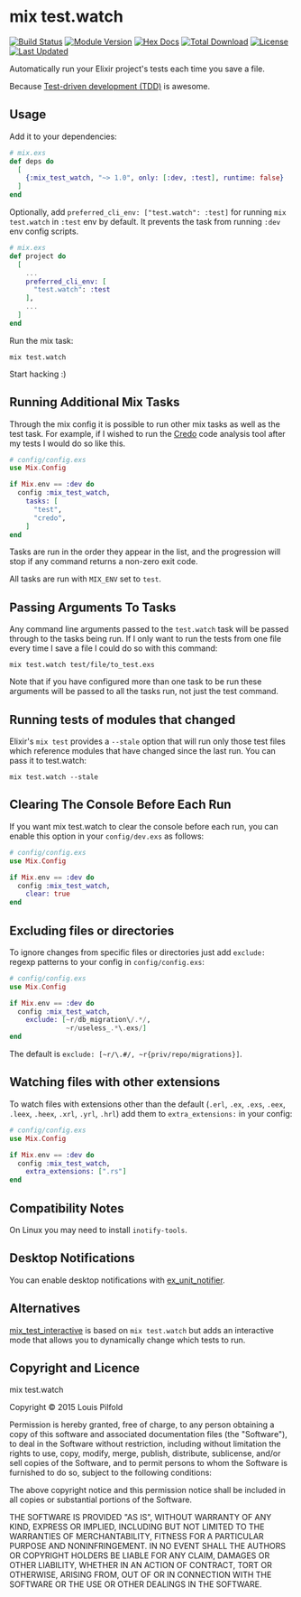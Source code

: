 # mix test.watch

[![Build Status](https://travis-ci.org/lpil/mix-test.watch.svg?branch=master)](https://travis-ci.org/lpil/mix-test.watch)
[![Module Version](https://img.shields.io/hexpm/v/mix_test_watch.svg)](https://hex.pm/packages/mix_test_watch)
[![Hex Docs](https://img.shields.io/badge/hex-docs-lightgreen.svg)](https://hexdocs.pm/mix_test_watch/)
[![Total Download](https://img.shields.io/hexpm/dt/mix_test_watch.svg)](https://hex.pm/packages/mix_test_watch)
[![License](https://img.shields.io/hexpm/l/mix_test_watch.svg)](https://github.com/lpil/mix-test.watch/blob/master/LICENSE)
[![Last Updated](https://img.shields.io/github/last-commit/lpil/mix-test.watch.svg)](https://github.com/lpil/mix-test.watch/commits/master)

Automatically run your Elixir project's tests each time you save a file.

Because [Test-driven development (TDD)](https://en.wikipedia.org/wiki/Test-driven_development)
is awesome.

## Usage

Add it to your dependencies:

```elixir
# mix.exs
def deps do
  [
    {:mix_test_watch, "~> 1.0", only: [:dev, :test], runtime: false}
  ]
end
```

Optionally, add `preferred_cli_env: ["test.watch": :test]` for running `mix test.watch` in `:test` env by default.
It prevents the task from running `:dev` env config scripts.

```elixir
# mix.exs
def project do
  [
    ...
    preferred_cli_env: [
      "test.watch": :test
    ],
    ...
  ]
end
```

Run the mix task:

```
mix test.watch
```

Start hacking :)

## Running Additional Mix Tasks

Through the mix config it is possible to run other mix tasks as well as the
test task. For example, if I wished to run the [Credo][credo] code analysis
tool after my tests I would do so like this.

[credo]: https://github.com/rrrene/credo

```elixir
# config/config.exs
use Mix.Config

if Mix.env == :dev do
  config :mix_test_watch,
    tasks: [
      "test",
      "credo",
    ]
end
```

Tasks are run in the order they appear in the list, and the progression will
stop if any command returns a non-zero exit code.

All tasks are run with `MIX_ENV` set to `test`.

## Passing Arguments To Tasks

Any command line arguments passed to the `test.watch` task will be passed
through to the tasks being run. If I only want to run the tests from one file
every time I save a file I could do so with this command:

```
mix test.watch test/file/to_test.exs
```

Note that if you have configured more than one task to be run these arguments
will be passed to all the tasks run, not just the test command.

## Running tests of modules that changed

Elixir's `mix test` provides a `--stale` option that will run only those test files which reference modules that have changed since the last run. You can pass it to test.watch:

```
mix test.watch --stale
```

## Clearing The Console Before Each Run

If you want mix test.watch to clear the console before each run, you can
enable this option in your `config/dev.exs` as follows:

```elixir
# config/config.exs
use Mix.Config

if Mix.env == :dev do
  config :mix_test_watch,
    clear: true
end
```

## Excluding files or directories

To ignore changes from specific files or directories just add `exclude:` regexp
patterns to your config in `config/config.exs`:

```elixir
# config/config.exs
use Mix.Config

if Mix.env == :dev do
  config :mix_test_watch,
    exclude: [~r/db_migration\/.*/,
              ~r/useless_.*\.exs/]
end
```

The default is `exclude: [~r/\.#/, ~r{priv/repo/migrations}]`.

## Watching files with other extensions

To watch files with extensions other than the default (`.erl`, `.ex`, `.exs`, `.eex`, `.leex`, `.heex`, `.xrl`, `.yrl`, `.hrl`) add them to `extra_extensions:` in your config:

```elixir
# config/config.exs
use Mix.Config

if Mix.env == :dev do
  config :mix_test_watch,
    extra_extensions: [".rs"]
end
```

## Compatibility Notes

On Linux you may need to install `inotify-tools`.

## Desktop Notifications

You can enable desktop notifications with
[ex_unit_notifier](https://github.com/navinpeiris/ex_unit_notifier).

## Alternatives

[mix_test_interactive](https://github.com/influxdata/mix_test_interactive) is based on `mix test.watch` but adds an interactive mode that allows you to dynamically change which tests to run.

## Copyright and Licence

mix test.watch

Copyright © 2015 Louis Pilfold

Permission is hereby granted, free of charge, to any person obtaining
a copy of this software and associated documentation files (the "Software"),
to deal in the Software without restriction, including without limitation
the rights to use, copy, modify, merge, publish, distribute, sublicense,
and/or sell copies of the Software, and to permit persons to whom the
Software is furnished to do so, subject to the following conditions:

The above copyright notice and this permission notice shall be included
in all copies or substantial portions of the Software.

THE SOFTWARE IS PROVIDED "AS IS", WITHOUT WARRANTY OF ANY KIND,
EXPRESS OR IMPLIED, INCLUDING BUT NOT LIMITED TO THE WARRANTIES
OF MERCHANTABILITY, FITNESS FOR A PARTICULAR PURPOSE AND NONINFRINGEMENT.
IN NO EVENT SHALL THE AUTHORS OR COPYRIGHT HOLDERS BE LIABLE FOR ANY CLAIM,
DAMAGES OR OTHER LIABILITY, WHETHER IN AN ACTION OF CONTRACT,
TORT OR OTHERWISE, ARISING FROM, OUT OF OR IN CONNECTION WITH THE SOFTWARE
OR THE USE OR OTHER DEALINGS IN THE SOFTWARE.

